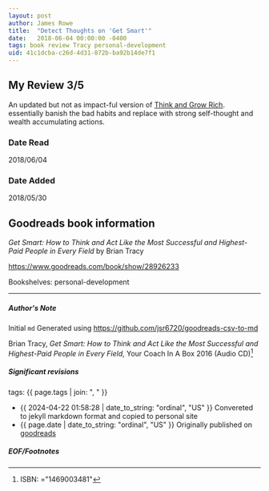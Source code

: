 ```yaml
---
layout: post
author: James Rowe
title:  "Detect Thoughts on 'Get Smart'"
date:   2018-06-04 00:00:00 -0400
tags: book review Tracy personal-development
uid: 41c1dcba-c26d-4d31-872b-ba92b14de7f1
---
```


<!-- highly dependent on how you personally use jekyll templates, and how you want this to show up -->
<!-- escape any jekyll keys with double brackets -->

## My Review 3/5

An updated but not as impact-ful version of [Think and Grow Rich](https://www.goodreads.com/book/show/30186948). essentially banish the bad habits and replace with strong self-thought and wealth accumulating actions.

### Date Read
2018/06/04

### Date Added
2018/05/30

## Goodreads book information

*Get Smart: How to Think and Act Like the Most Successful and Highest-Paid People in Every Field* by Brian Tracy

https://www.goodreads.com/book/show/28926233

Bookshelves: personal-development

---

##### Author's Note

Initial `md` Generated using https://github.com/jsr6720/goodreads-csv-to-md

Brian Tracy, *Get Smart: How to Think and Act Like the Most Successful and Highest-Paid People in Every Field*,  Your Coach In A Box 2016 (Audio CD)[^1]

##### Significant revisions

tags: {{ page.tags | join: ", " }} <!-- todo move this somewhere -->

- {{ 2024-04-22 01:58:28 | date_to_string: "ordinal", "US" }} Convereted to jekyll markdown format and copied to personal site
- {{ page.date | date_to_string: "ordinal", "US" }} Originally published on [goodreads](https://www.goodreads.com)

##### EOF/Footnotes

[^1]: ISBN: ="1469003481"